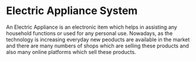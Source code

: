 #  Electric Appliance System

An Electric Appliance is an electronic item which helps in assisting any household functions or used for any personal use. Nowadays, as the technology is increasing everyday new peoducts are available in the market and there are many numbers of shops which are selling these products and also many online platforms which sell these products.
